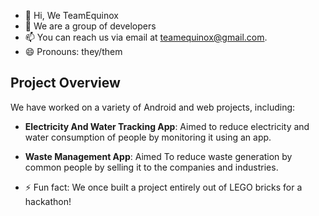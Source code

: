 - 👋 Hi, We TeamEquinox
- 👀 We are a group of developers
- 📫 You can reach us via email at [teamequinox@gmail.com](mailto:teamequinox@gmail.com).
- 😄 Pronouns: they/them
## Project Overview
We have worked on a variety of Android and web projects, including:

- **Electricity And Water Tracking App**: Aimed to reduce electricity and water consumption of people by monitoring it using an app.
- **Waste Management App**: Aimed To reduce waste generation by common people by selling it to the companies and industries.


- ⚡ Fun fact:  We once built a project entirely out of LEGO bricks for a hackathon!

<!---
TeamEquinox-05/TeamEquinox-05 is a ✨ special ✨ repository because its `README.md` (this file) appears on your GitHub profile.
You can click the Preview link to take a look at your changes.
--->
